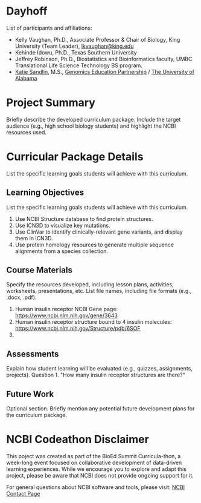 # Dayhoff

List of participants and affiliations:
- Kelly Vaughan, Ph.D., Associate Professor & Chair of Biology, King University (Team Leader), lkvaughan@king.edu
- Kehinde Idowu, Ph.D., Texas Southern University
- Jeffrey Robinson, Ph.D., Biostatistics and Bioinformatics faculty, UMBC Translational Life Science Technology BS program.
- [Katie Sandlin](https://www.linkedin.com/in/kmsandlin/), M.S., [Genomics Education Partnership](https://thegep.org/) / [The University of Alabama](https://bsc.ua.edu/)

# Project Summary
Briefly describe the developed curriculum package. Include the target audience (e.g., high school biology students) and highlight the NCBI resources used.

# Curricular Package Details
List the specific learning goals students will achieve with this curriculum.

## Learning Objectives
List the specific learning goals students will achieve with this curriculum.
  1. Use NCBI Structure database to find protein structures.
  2. Use ICN3D to visualize key mutations.
  3. Use ClinVar to identify clinically-relevant gene variants, and display them in ICN3D.
  4. Use protein homology resources to generate multiple sequence alignments from a species collection.

## Course Materials
Specify the resources developed, including lesson plans, activities, worksheets, presentations, etc. List file names, including file formats (e.g., .docx, .pdf).

  1. Human insulin receptor NCBI Gene page: https://www.ncbi.nlm.nih.gov/gene/3643
  2. Human insulin receptor structure bound to 4 insulin molecules: https://www.ncbi.nlm.nih.gov/Structure/pdb/6SOF
  3. 

## Assessments
Explain how student learning will be evaluated (e.g., quizzes, assignments, projects).
Question 1. "How many insulin receptor structures are there?"

## Future Work
Optional section. Briefly mention any potential future development plans for the curriculum package.

# NCBI Codeathon Disclaimer
This poject was created as part of the BioEd Summit Curricula-thon, a week-long event focused on collaborative development of data-driven learning experiences. While we encourage you to explore and adapt this project, please be aware that NCBI does not provide ongoing support for it.

For general questions about NCBI software and tools, please visit: [NCBI Contact Page](https://www.ncbi.nlm.nih.gov/home/about/contact/)

